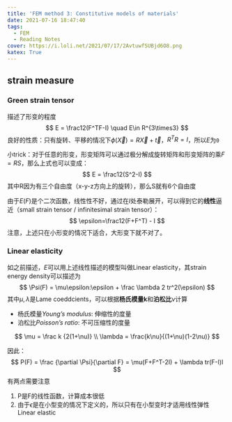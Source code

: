 ```yaml
---
title: 'FEM method 3: Constitutive models of materials'
date: 2021-07-16 18:47:40
tags: 
  - FEM
  - Reading Notes
cover: https://i.loli.net/2021/07/17/2AvtuwfSUBjd6O8.png
katex: True
---
```


## strain measure

### Green strain tensor

描述了形变的程度
$$
E = \frac12(F^TF-I) \quad E\in R^{3\times3}
$$
良好的性质：只有旋转、平移的情况下$\phi(\vec X) = R \vec X + \vec t$，$R^TR = I$，所以$E$为`0`

小trick：对于任意的形变，形变矩阵可以通过极分解成旋转矩阵和形变矩阵的乘$F=RS$，那么上式也可以变成：
$$
E = \frac12(S^2-I)
$$
其中R因为有三个自由度（x-y-z方向上的旋转），那么S就有6个自由度

由于$E(F)$是个二次函数，线性性不好，通过在$I$处泰勒展开，可以得到它的**线性**逼近（small strain tensor / infinitesimal strain tensor）：
$$
\epsilon=\frac12(F+F^T) - I
$$
注意，上述只在小形变的情况下适合，大形变下就不对了。



### Linear elasticity

如之前描述，$E$可以用上述线性描述的模型叫做Linear elasticity，其strain energy density可以描述为
$$
\Psi(F) = \mu\epsilon:\epsilon + \frac \lambda 2 tr^2(\epsilon)
$$
其中$\mu,\lambda$是Lame coeddcients，可以根据**杨氏模量k**和**泊松比**$\nu$计算

- 杨氏模量*Young’s modulus*: 伸缩性的度量
- 泊松比*Poisson’s ratio*: 不可压缩性的度量

$$
\mu = \frac k {2(1+\nu)} \\
\lambda = \frac{k\nu}{(1+\nu)(1-2\nu)}
$$

因此：
$$
P(F) = \frac {\partial \Psi}{\partial F} = \mu(F+F^T-2I) + \lambda tr(F-I)I
$$
有两点需要注意

1. P是F的线性函数，计算成本很低
2. 由于$\epsilon$是在小型变的情况下定义的，所以只有在小型变时才适用线性弹性Linear elastic

